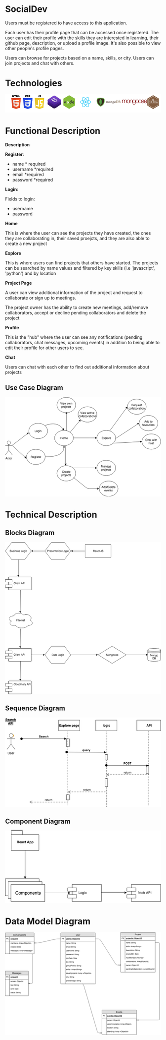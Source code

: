 # SocialDev
Users must be registered to have access to this application.

Each user has their profile page that can be accessed once registered. The user can edit their profile with the skills they are interested in learning, their github page, description, or upload a profile image. It's also possible to view other people's profile pages.

Users can browse for projects based on a name, skills, or city.  Users can join projects and chat with others.

# Technologies

![Technologies used](./images/technologies.png)

# Functional Description

**Description**

**Register**:

* name * required
* username *required
* email *required
* password *required

**Login**: 

Fields to login:

* username  
* password

**Home**

This is where the user can see the projects they have created, the ones they are collaborating in, their saved proejcts, and they are also able to create a new project

**Explore**

This is where users can find projects that others have started. The projects can be searched by name values and filtered by key skills (i.e 'javascript', 'python') and by location

**Project Page**

A user can view additional information of the project and request to collaborate or sign up to meetings.

The project owner has the ability to create new meetings, add/remove collaborators, accept or decline pending collaborators and delete the project

**Profile**

This is the "hub" where the user can see any notifications (pending collaborators, chat messages, upcoming events) in addition to being able to edit their profile for other users to see.

**Chat** 

Users can chat with each other to find out additional information about projects

## Use Case Diagram

![Use cases](./images/use-case-diagram.png)

# Technical Description

## Blocks Diagram
![Block diagram](./images/blocks-diagram.png)

## Sequence Diagram
![Sequence diagram](./images/sequence-diagram.png)

## Component Diagram
![Component diagram](./images/component-diagram.png)

# Data Model Diagram
![Data model diagram](./images/data-model.png)

